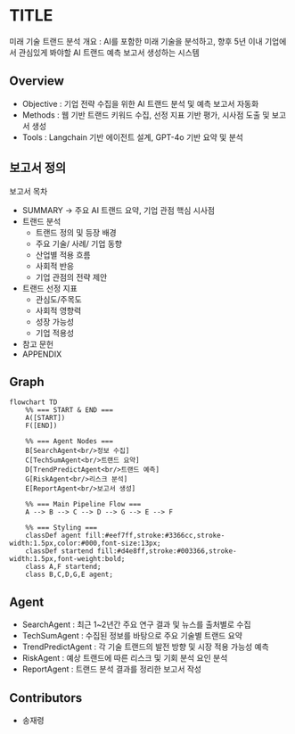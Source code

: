 # TITLE
미래 기술 트랜드 분석
개요 : AI를 포함한 미래 기술을 분석하고, 향후 5년 이내 기업에서 관심있게 봐야할 AI 트랜드 예측 보고서 생성하는 시스템

## Overview

- Objective : 기업 전략 수집을 위한 AI 트랜드 분석 및 예측 보고서 자동화
- Methods : 웹 기반 트랜드 키워드 수집, 선정 지표 기반 평가, 시사점 도출 및 보고서 생성
- Tools : Langchain 기반 에이전트 설계, GPT-4o 기반 요약 및 분석

## 보고서 정의  
보고서 목차
- SUMMARY → 주요 AI 트랜드 요약, 기업 관점 핵심 시사점
- 트랜드 분석
    - 트랜드 정의 및 등장 배경
    - 주요 기술/ 사례/ 기업 동향
    - 산업별 적용 흐름
    - 사회적 반응
    - 기업 관점의 전략 제안
- 트랜드 선정 지표
    - 관심도/주목도
    - 사회적 영향력
    - 성장 가능성
    - 기업 적용성
- 참고 문헌
- APPENDIX

## Graph
```
flowchart TD
    %% === START & END ===
    A([START])
    F([END])

    %% === Agent Nodes ===
    B[SearchAgent<br/>정보 수집]
    C[TechSumAgent<br/>트랜드 요약]
    D[TrendPredictAgent<br/>트랜드 예측]
    G[RiskAgent<br/>리스크 분석]
    E[ReportAgent<br/>보고서 생성]

    %% === Main Pipeline Flow ===
    A --> B --> C --> D --> G --> E --> F

    %% === Styling ===
    classDef agent fill:#eef7ff,stroke:#3366cc,stroke-width:1.5px,color:#000,font-size:13px;
    classDef startend fill:#d4e8ff,stroke:#003366,stroke-width:1.5px,font-weight:bold;
    class A,F startend;
    class B,C,D,G,E agent;
```

## Agent
- SearchAgent : 최근 1~2년간 주요 연구 결과 및 뉴스를 출처별로 수집
- TechSumAgent : 수집된 정보를 바탕으로 주요 기술별 트랜드 요약
- TrendPredictAgent : 각 기술 트랜드의 발전 방향 및 시장 적용 가능성 예측
- RiskAgent : 예상 트랜드에 따른 리스크 및 기회 분석 요인 분석
- ReportAgent : 트랜드 분석 결과를 정리한 보고서 작성


## Contributors 
- 송재령
